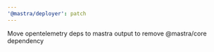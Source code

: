 ```yaml
---
'@mastra/deployer': patch
---
```


Move opentelemetry deps to mastra output to remove @mastra/core dependency
